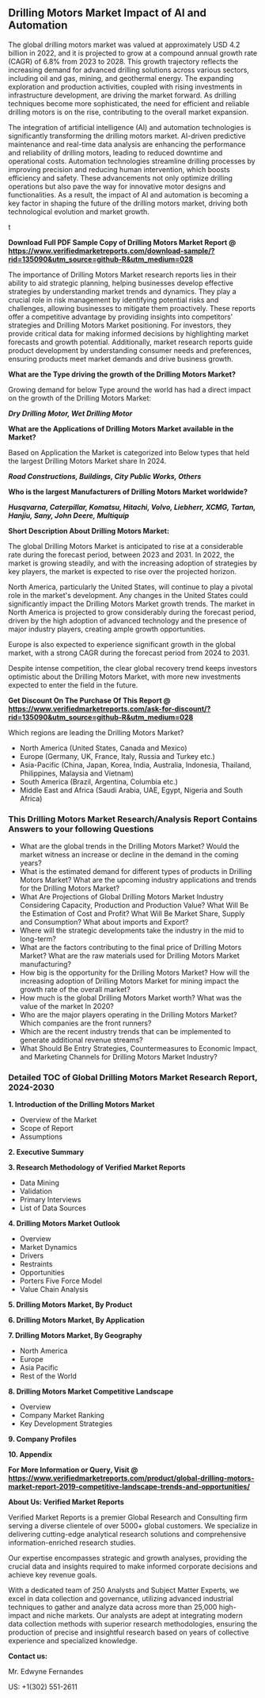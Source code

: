 <h2>Drilling Motors Market Impact of AI and Automation</h2><p>The global drilling motors market was valued at approximately USD 4.2 billion in 2022, and it is projected to grow at a compound annual growth rate (CAGR) of 6.8% from 2023 to 2028. This growth trajectory reflects the increasing demand for advanced drilling solutions across various sectors, including oil and gas, mining, and geothermal energy. The expanding exploration and production activities, coupled with rising investments in infrastructure development, are driving the market forward. As drilling techniques become more sophisticated, the need for efficient and reliable drilling motors is on the rise, contributing to the overall market expansion.</p><p>The integration of artificial intelligence (AI) and automation technologies is significantly transforming the drilling motors market. AI-driven predictive maintenance and real-time data analysis are enhancing the performance and reliability of drilling motors, leading to reduced downtime and operational costs. Automation technologies streamline drilling processes by improving precision and reducing human intervention, which boosts efficiency and safety. These advancements not only optimize drilling operations but also pave the way for innovative motor designs and functionalities. As a result, the impact of AI and automation is becoming a key factor in shaping the future of the drilling motors market, driving both technological evolution and market growth.</p>t</p><p id="" class=""><strong>Download Full PDF Sample Copy of Drilling Motors Market Report @ <a href="https://www.verifiedmarketreports.com/download-sample/?rid=135090&utm_source=github-R&utm_medium=028" target="_blank">https://www.verifiedmarketreports.com/download-sample/?rid=135090&utm_source=github-R&utm_medium=028</a></strong></p><p>The importance of&nbsp;Drilling Motors Market research reports lies in their ability to aid strategic planning, helping businesses develop effective strategies by understanding market trends and dynamics. They play a crucial role in risk management by identifying potential risks and challenges, allowing businesses to mitigate them proactively. These reports offer a competitive advantage by providing insights into competitors' strategies and Drilling Motors Market positioning. For investors, they provide critical data for making informed decisions by highlighting market forecasts and growth potential. Additionally, market research reports guide product development by understanding consumer needs and preferences, ensuring products meet market demands and drive business growth.</p><p><strong>What are the&nbsp;Type driving the growth of the Drilling Motors Market?</strong></p><p id="" class="">Growing demand for below Type around the world has had a direct impact on the growth of the Drilling Motors Market:</p><em><strong>Dry Drilling Motor, Wet Drilling Motor</strong></em></p><strong>What are the&nbsp;Applications&nbsp;of Drilling Motors Market available in the Market?</strong></p><p id="" class="">Based on Application the Market is categorized into Below types that held the largest Drilling Motors Market share In 2024.</p><em><strong>Road Constructions, Buildings, City Public Works, Others</strong></em></p><strong>Who is the largest Manufacturers of Drilling Motors Market worldwide?</strong></p><p><em><strong>Husqvarna, Caterpillar, Komatsu, Hitachi, Volvo, Liebherr, XCMG, Tartan, Hanjiu, Sany, John Deere, Multiquip</strong></em></p><p id="" class=""><strong>Short Description About Drilling Motors Market:</strong></p><p>The global Drilling Motors Market is anticipated to rise at a considerable rate during the forecast period, between 2023 and 2031. In 2022, the market is growing steadily, and with the increasing adoption of strategies by key players, the market is expected to rise over the projected horizon.</p><p>North America, particularly the United States, will continue to play a pivotal role in the market's development. Any changes in the United States could significantly impact the Drilling Motors Market growth trends. The market in North America is projected to grow considerably during the forecast period, driven by the high adoption of advanced technology and the presence of major industry players, creating ample growth opportunities.</p><p>Europe is also expected to experience significant growth in the global market, with a strong CAGR during the forecast period from 2024 to 2031.</p><p>Despite intense competition, the clear global recovery trend keeps investors optimistic about the Drilling Motors Market, with more new investments expected to enter the field in the future.</p><p id="" class=""><strong>Get Discount On The Purchase Of This Report @ <a href="https://www.verifiedmarketreports.com/ask-for-discount/?rid=135090&utm_source=github-R&utm_medium=028" target="_blank">https://www.verifiedmarketreports.com/ask-for-discount/?rid=135090&utm_source=github-R&utm_medium=028</a></strong></p>Which regions are leading the Drilling Motors Market?</p><ul><li>North America (United States, Canada and Mexico)</li><li>Europe (Germany, UK, France, Italy, Russia and Turkey etc.)</li><li>Asia-Pacific (China, Japan, Korea, India, Australia, Indonesia, Thailand, Philippines, Malaysia and Vietnam)</li><li>South America (Brazil, Argentina, Columbia etc.)</li><li>Middle East and Africa (Saudi Arabia, UAE, Egypt, Nigeria and South Africa)</li></ul><h3 id="" class="">This Drilling Motors Market Research/Analysis Report Contains Answers to your following Questions</h3><ul><li>What are the global trends in the Drilling Motors Market? Would the market witness an increase or decline in the demand in the coming years?</li><li>What is the estimated demand for different types of products in Drilling Motors Market? What are the upcoming industry applications and trends for the Drilling Motors Market?</li><li>What Are Projections of Global Drilling Motors Market Industry Considering Capacity, Production and Production Value? What Will Be the Estimation of Cost and Profit? What Will Be Market Share, Supply and Consumption? What about imports and Export?</li><li>Where will the strategic developments take the industry in the mid to long-term?</li><li>What are the factors contributing to the final price of Drilling Motors Market? What are the raw materials used for Drilling Motors Market manufacturing?</li><li>How big is the opportunity for the Drilling Motors Market? How will the increasing adoption of Drilling Motors Market for mining impact the growth rate of the overall market?</li><li>How much is the global Drilling Motors Market worth? What was the value of the market In 2020?</li><li>Who are the major players operating in the Drilling Motors Market? Which companies are the front runners?</li><li>Which are the recent industry trends that can be implemented to generate additional revenue streams?</li><li>What Should Be Entry Strategies, Countermeasures to Economic Impact, and Marketing Channels for Drilling Motors Market Industry?</li></ul><h3 id="" class="">Detailed TOC of Global Drilling Motors Market Research Report, 2024-2030</h3><p id="" class=""><strong>1. Introduction of the Drilling Motors Market</strong></p><ul><li>Overview of the Market</li><li>Scope of Report</li><li>Assumptions</li></ul><p id="" class=""><strong>2. Executive Summary</strong></p><p id="" class=""><strong>3. Research Methodology of Verified Market Reports</strong></p><ul><li>Data Mining</li><li>Validation</li><li>Primary Interviews</li><li>List of Data Sources</li></ul><p id="" class=""><strong>4. Drilling Motors Market Outlook</strong></p><ul><li>Overview</li><li>Market Dynamics</li><li>Drivers</li><li>Restraints</li><li>Opportunities</li><li>Porters Five Force Model</li><li>Value Chain Analysis</li></ul><p id="" class=""><strong>5. Drilling Motors Market, By Product</strong></p><p id="" class=""><strong>6. Drilling Motors Market, By Application</strong></p><p id="" class=""><strong>7. Drilling Motors Market, By Geography</strong></p><ul><li>North America</li><li>Europe</li><li>Asia Pacific</li><li>Rest of the World</li></ul><p id="" class=""><strong>8. Drilling Motors Market Competitive Landscape</strong></p><ul><li>Overview</li><li>Company Market Ranking</li><li>Key Development Strategies</li></ul><p id="" class=""><strong>9. Company Profiles</strong></p><p id="" class=""><strong>10. Appendix</strong></p><p id="" class=""><strong>For More Information or Query, Visit @ <a href="https://www.verifiedmarketreports.com/product/global-drilling-motors-market-report-2019-competitive-landscape-trends-and-opportunities/" target="_blank">https://www.verifiedmarketreports.com/product/global-drilling-motors-market-report-2019-competitive-landscape-trends-and-opportunities/</a></strong></p><p id="" class=""><strong>About Us: Verified Market Reports</strong></p><p id="" class="">Verified Market Reports is a premier Global Research and Consulting firm serving a diverse clientele of over 5000+ global customers. We specialize in delivering cutting-edge analytical research solutions and comprehensive information-enriched research studies.</p><p id="" class="">Our expertise encompasses strategic and growth analyses, providing the crucial data and insights required to make informed corporate decisions and achieve key revenue goals.</p><p id="" class="">With a dedicated team of 250 Analysts and Subject Matter Experts, we excel in data collection and governance, utilizing advanced industrial techniques to gather and analyze data across more than 25,000 high-impact and niche markets. Our analysts are adept at integrating modern data collection methods with superior research methodologies, ensuring the production of precise and insightful research based on years of collective experience and specialized knowledge.</p><p id="" class=""><strong>Contact us:</strong></p><p id="" class="">Mr. Edwyne Fernandes</p><p id="" class="">US: +1(302) 551-2611</p>